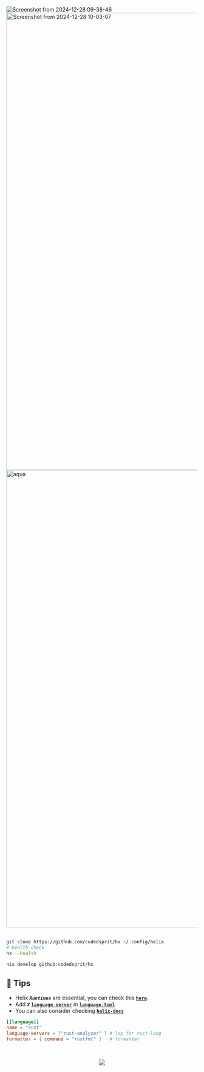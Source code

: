<!--
```nix
CodedSprit's helix config
```
-->
<img widht="1200" alt="Screenshot from 2024-12-28 09-38-46" src="https://github.com/user-attachments/assets/cf53819b-caeb-45fa-bacb-84a2264cebfd" />
<img width="1200" alt="Screenshot from 2024-12-28 10-03-07" src="https://github.com/user-attachments/assets/56e81c77-3d4b-46e7-9d1d-d07bb7bc6d26" />


<img width="1200" alt="aqua" src="https://github.com/user-attachments/assets/4c8ae7f9-34f1-4f55-b35f-ac755ab3ee6c" />
<br><br>

```bash
git clone https://github.com/codedsprit/hx ~/.config/helix
# health check
hx --health
```
```bash
nix develop github:codedsprit/hx
```


## 🍦 Tips

- Helix ***``Runtimes``*** are essential, you can check this [**``here``**](https://docs.helix-editor.com/building-from-source.html).
- Add ***``X``*** [**``language server``**](https://github.com/helix-editor/helix/blob/master/languages.toml) in [**``language.toml``**](https://github.com/codedsprit/hx/blob/main/language.toml)
- You can also consider checking [**``helix-docs``**](https://docs.helix-editor.com/title-page.html) 
```toml
[[language]]
name = "rust"
language-servers = ["rust-analyzer" ] # lsp for rust-lang
formatter = { command = "rustfmt" }   # formatter
```
<br>

<p align="center"><img src="https://raw.githubusercontent.com/catppuccin/catppuccin/main/assets/footers/gray0_ctp_on_line.svg?sanitize=true" /></p>
